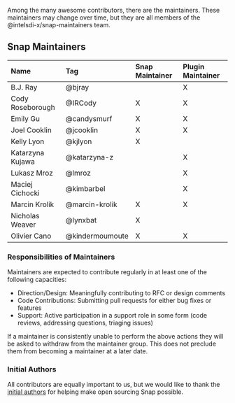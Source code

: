 Among the many awesome contributors, there are the maintainers. These maintainers may change over time, but they are all members of the @intelsdi-x/snap-maintainers team.

## Snap Maintainers
| Name              | Tag            |  Snap Maintainer   | Plugin Maintainer |
|:------------------|:---------------|:-------------------|:------------------|
| B.J. Ray          | @bjray         |                    |         X         |
| Cody Roseborough  | @IRCody        |         X          |         X         |
| Emily Gu          | @candysmurf    |         X          |         X         |
| Joel Cooklin      | @jcooklin      |         X          |         X         |
| Kelly Lyon        | @kjlyon        |         X          |                   |
| Katarzyna Kujawa  | @katarzyna-z   |                    |         X         |
| Lukasz Mroz       | @lmroz         |                    |         X         |
| Maciej Cichocki   | @kimbarbel     |                    |         X         |
| Marcin Krolik     | @marcin-krolik |         X          |         X         |
| Nicholas Weaver   | @lynxbat       |         X          |                   |
| Olivier Cano      | @kindermoumoute|         X          |         X         |

### Responsibilities of Maintainers
Maintainers are expected to contribute regularly in at least one of the following capacities:
* Direction/Design: Meaningfully contributing to RFC or design comments
* Code Contributions: Submitting pull requests for either bug fixes or features
* Support: Active participation in a support role in some form (code reviews, addressing questions, triaging issues)

If a maintainer is consistently unable to perform the above actions they will be asked to withdraw from the maintainer group. This does not preclude them from becoming a maintainer at a later date.

### Initial Authors
All contributors are equally important to us, but we would like to thank the [initial authors](AUTHORS.md#initial-authors) for helping make open sourcing Snap possible.